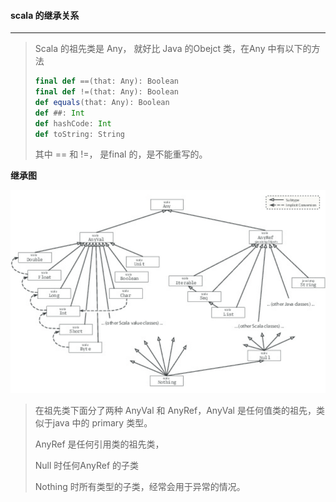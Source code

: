 #### scala 的继承关系

---

> Scala 的祖先类是 Any， 就好比 Java 的Obejct 类，在Any 中有以下的方法
>
> ```scala
> final def ==(that: Any): Boolean
> final def !=(that: Any): Boolean
> def equals(that: Any): Boolean
> def ##: Int
> def hashCode: Int
> def toString: String
> ```
>
> 其中 == 和 !=， 是final 的，是不能重写的。 

**继承图**

![scalaHierarchy160](scalaHierarchy160.png)

> 在祖先类下面分了两种 AnyVal 和 AnyRef，AnyVal 是任何值类的祖先，类似于java 中的 primary 类型。
>
> AnyRef 是任何引用类的祖先类，
>
> Null 时任何AnyRef 的子类
>
> Nothing 时所有类型的子类，经常会用于异常的情况。






